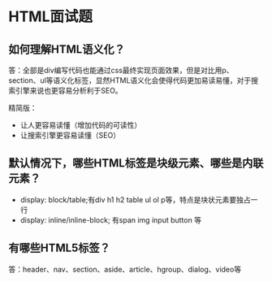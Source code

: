 # HTML面试题

## 如何理解HTML语义化？

答：全部是div编写代码也能通过css最终实现页面效果，但是对比用p、section、ul等语义化标签，显然HTML语义化会使得代码更加易读易懂，对于搜索引擎来说也更容易分析利于SEO。

精简版：

- 让人更容易读懂（增加代码的可读性）
- 让搜索引擎更容易读懂（SEO）

## 默认情况下，哪些HTML标签是块级元素、哪些是内联元素？

- display: block/table;有div h1 h2 table ul ol p等，特点是块状元素要独占一行
- display: inline/inline-block; 有span img input button 等

## 有哪些HTML5标签？

答：header、nav、section、aside、article、hgroup、dialog、video等
